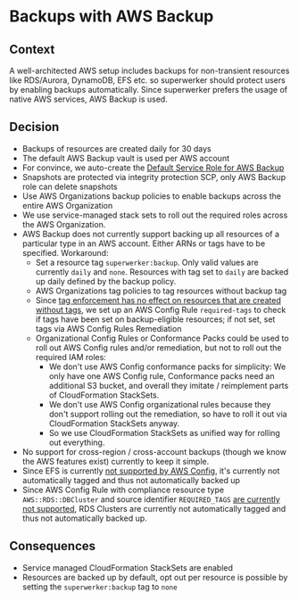 # Backups with AWS Backup

## Context

A well-architected AWS setup includes backups for non-transient resources like RDS/Aurora, DynamoDB, EFS etc. so superwerker should protect users by enabling backups automatically.
Since superwerker prefers the usage of native AWS services, AWS Backup is used.

## Decision

- Backups of resources are created daily for 30 days
- The default AWS Backup vault is used per AWS account
- For convince, we auto-create the [Default Service Role for AWS Backup](https://docs.aws.amazon.com/aws-backup/latest/devguide/iam-service-roles.html#default-service-roles)
- Snapshots are protected via integrity protection SCP, only AWS Backup role can delete snapshots
- Use AWS Organizations backup policies to enable backups across the entire AWS Organization
- We use service-managed stack sets to roll out the required roles across the AWS Organization.
- AWS Backup does not currently support backing up all resources of a particular type in an AWS account. Either ARNs or tags have to be specified. Workaround:
  - Set a resource tag `superwerker:backup`. Only valid values are currently `daily` and `none`. Resources with tag set to `daily` are backed up daily defined by the backup policy.
  - AWS Organizations tag policies to tag resources without backup tag
  - Since [tag enforcement has no effect on resources that are created without tags](https://docs.aws.amazon.com/organizations/latest/userguide/orgs_manage_policies_tag-policies-enforcement.html), we set up an AWS Config Rule `required-tags` to check if tags have been set on backup-eligible resources; if not set, set tags via AWS Config Rules Remediation
  - Organizational Config Rules or Conformance Packs could be used to roll out AWS Config rules and/or remediation, but not to roll out the required IAM roles:
    - We don't use AWS Config conformance packs for simplicity: We only have one AWS Config rule, Conformance packs need an additional S3 bucket, and overall they imitate / reimplement parts of CloudFormation StackSets.
    - We don't use AWS Config organizational rules because they don't support rolling out the remediation, so have to roll it out via CloudFormation StackSets anyway.
    - So we use CloudFormation StackSets as unified way for rolling out everything.
- No support for cross-region / cross-account backups (though we know the AWS features exist) currently to keep it simple.
- Since EFS is currently [not supported by AWS Config](https://docs.aws.amazon.com/config/latest/developerguide/resource-config-reference.html), it's currently not automatically tagged and thus not automatically backed up
- Since AWS Config Rule with compliance resource type `AWS::RDS::DBCluster` and source identifier `REQUIRED_TAGS` [are currently not supported](https://docs.aws.amazon.com/config/latest/developerguide/required-tags.html), RDS Clusters are currently not automatically tagged and thus not automatically backed up.

## Consequences

- Service managed CloudFormation StackSets are enabled
- Resources are backed up by default, opt out per resource is possible by setting the `superwerker:backup` tag to `none`
